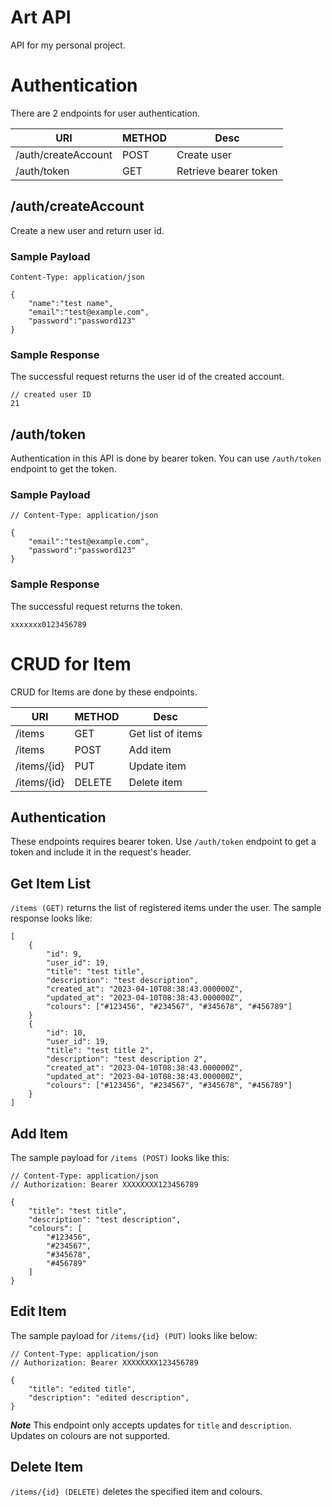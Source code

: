 # Art API
API for my personal project.

# Authentication
There are 2 endpoints for user authentication.

| URI  | METHOD | Desc |
| - | - | - |
| /auth/createAccount  | POST | Create user  |
| /auth/token  | GET | Retrieve bearer token |

## /auth/createAccount
Create a new user and return user id.

### Sample Payload
```
Content-Type: application/json

{
    "name":"test name",
    "email":"test@example.com",
    "password":"password123"
}
```

### Sample Response
The successful request returns the user id of the created account.
```
// created user ID
21
```

## /auth/token
Authentication in this API is done by bearer token.
You can use `/auth/token` endpoint to get the token.

### Sample Payload
```
// Content-Type: application/json

{
    "email":"test@example.com",
    "password":"password123"
}
```

### Sample Response
The successful request returns the token.
```
xxxxxxx0123456789
```

# CRUD for Item
CRUD for Items are done by these endpoints.

| URI  | METHOD | Desc |
| - | - | - |
| /items  | GET | Get list of items  |
| /items  | POST | Add item |
| /items/{id}  | PUT | Update item |
| /items/{id}  | DELETE | Delete item |

## Authentication
These endpoints requires bearer token.
Use `/auth/token` endpoint to get a token and include it in the request's header.

## Get Item List
`/items (GET)` returns the list of registered items under the user.
The sample response looks like:
```
[
    {
        "id": 9,
        "user_id": 19,
        "title": "test title",
        "description": "test description",
        "created_at": "2023-04-10T08:38:43.000000Z",
        "updated_at": "2023-04-10T08:38:43.000000Z",
        "colours": ["#123456", "#234567", "#345678", "#456789"]
    }
    {
        "id": 10,
        "user_id": 19,
        "title": "test title 2",
        "description": "test description 2",
        "created_at": "2023-04-10T08:38:43.000000Z",
        "updated_at": "2023-04-10T08:38:43.000000Z",
        "colours": ["#123456", "#234567", "#345678", "#456789"]
    }
]
```

## Add Item
The sample payload for `/items (POST)` looks like this:
```
// Content-Type: application/json
// Authorization: Bearer XXXXXXXX123456789

{
    "title": "test title",
    "description": "test description",
    "colours": [
        "#123456",
        "#234567",
        "#345678",
        "#456789"
    ]
}
```

## Edit Item
The sample payload for `/items/{id} (PUT)` looks like below:
```
// Content-Type: application/json
// Authorization: Bearer XXXXXXXX123456789

{
    "title": "edited title",
    "description": "edited description",
}
```

***Note***
This endpoint only accepts updates for `title` and `description`. Updates on colours are not supported.

## Delete Item
`/items/{id} (DELETE)` deletes the specified item and colours.

